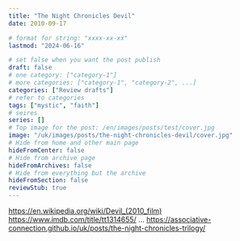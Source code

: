 ```yaml
---
title: "The Night Chronicles Devil"
date: 2010-09-17

# format for string: "xxxx-xx-xx"
lastmod: "2024-06-16"

# set false when you want the post publish
draft: false
# one category: ["category-1"]
# more categories: ["category-1", "category-2", ...]
categories: ["Review drafts"]
# refer to categories
tags: ["mystic", "faith"]
# seires
series: []
# Top image for the post: /en/images/posts/test/cover.jpg
image: "/uk/images/posts/the-night-chronicles-devil/cover.jpg"
# Hide from home and other main page
hideFromCenter: false
# Hide from archive page
hideFromArchives: false
# Hide from everything but the archive
hideFromSection: false
reviewStub: true
---
```

https://en.wikipedia.org/wiki/Devil_(2010_film)
https://www.imdb.com/title/tt1314655/
...
https://associative-connection.github.io/uk/posts/the-night-chronicles-trilogy/
<!--more-->